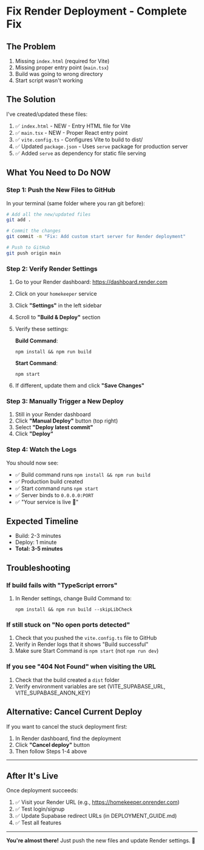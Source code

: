 # Fix Render Deployment - Complete Fix

## The Problem
1. Missing `index.html` (required for Vite)
2. Missing proper entry point (`main.tsx`)
3. Build was going to wrong directory
4. Start script wasn't working

## The Solution

I've created/updated these files:
1. ✅ `index.html` - NEW - Entry HTML file for Vite
2. ✅ `main.tsx` - NEW - Proper React entry point
3. ✅ `vite.config.ts` - Configures Vite to build to dist/
4. ✅ Updated `package.json` - Uses `serve` package for production server
5. ✅ Added `serve` as dependency for static file serving

## What You Need to Do NOW

### Step 1: Push the New Files to GitHub

In your terminal (same folder where you ran git before):

```bash
# Add all the new/updated files
git add .

# Commit the changes
git commit -m "Fix: Add custom start server for Render deployment"

# Push to GitHub
git push origin main
```

### Step 2: Verify Render Settings

1. Go to your Render dashboard: https://dashboard.render.com
2. Click on your `homekeeper` service
3. Click **"Settings"** in the left sidebar
4. Scroll to **"Build & Deploy"** section
5. Verify these settings:

   **Build Command**: 
   ```
   npm install && npm run build
   ```

   **Start Command**:
   ```
   npm start
   ```

6. If different, update them and click **"Save Changes"**

### Step 3: Manually Trigger a New Deploy

1. Still in your Render dashboard
2. Click **"Manual Deploy"** button (top right)
3. Select **"Deploy latest commit"**
4. Click **"Deploy"**

### Step 4: Watch the Logs

You should now see:
- ✅ Build command runs `npm install && npm run build`
- ✅ Production build created
- ✅ Start command runs `npm start`
- ✅ Server binds to `0.0.0.0:PORT`
- ✅ "Your service is live 🎉"

## Expected Timeline

- Build: 2-3 minutes
- Deploy: 1 minute
- **Total: 3-5 minutes**

## Troubleshooting

### If build fails with "TypeScript errors"
1. In Render settings, change Build Command to:
   ```
   npm install && npm run build --skipLibCheck
   ```

### If still stuck on "No open ports detected"
1. Check that you pushed the `vite.config.ts` file to GitHub
2. Verify in Render logs that it shows "Build successful"
3. Make sure Start Command is `npm start` (not `npm run dev`)

### If you see "404 Not Found" when visiting the URL
1. Check that the build created a `dist` folder
2. Verify environment variables are set (VITE_SUPABASE_URL, VITE_SUPABASE_ANON_KEY)

## Alternative: Cancel Current Deploy

If you want to cancel the stuck deployment first:

1. In Render dashboard, find the deployment
2. Click **"Cancel deploy"** button
3. Then follow Steps 1-4 above

---

## After It's Live

Once deployment succeeds:

1. ✅ Visit your Render URL (e.g., https://homekeeper.onrender.com)
2. ✅ Test login/signup
3. ✅ Update Supabase redirect URLs (in DEPLOYMENT_GUIDE.md)
4. ✅ Test all features

---

**You're almost there!** Just push the new files and update Render settings. 🚀
